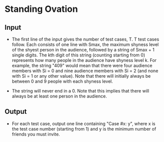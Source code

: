 Standing Ovation
================

Input
------

* The first line of the input gives the number of test cases, T. T test cases follow. Each consists of one line with Smax, the maximum shyness level of the shyest person in the audience, followed by a string of Smax + 1 single digits. The kth digit of this string (counting starting from 0) represents how many people in the audience have shyness level k. For example, the string "409" would mean that there were four audience members with Si = 0 and nine audience members with Si = 2 (and none with Si = 1 or any other value). Note that there will initially always be between 0 and 9 people with each shyness level.

* The string will never end in a 0. Note that this implies that there will always be at least one person in the audience.

Output
------

* For each test case, output one line containing "Case #x: y", where x is the test case number (starting from 1) and y is the minimum number of friends you must invite.

